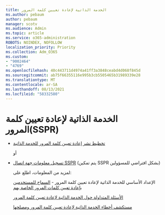 ```yaml
---
title: الخدمة الذاتية لإعادة تعيين كلمة المرور
ms.author: pebaum
author: pebaum
manager: scotv
ms.audience: Admin
ms.topic: article
ms.service: o365-administration
ROBOTS: NOINDEX, NOFOLLOW
localization_priority: Priority
ms.collection: Adm_O365
ms.custom:
- "9002464"
- "4769"
ms.openlocfilehash: 40c443711d4974a41ff3a3848ceabd4d068f845d
ms.sourcegitcommit: ab75f66355116e995b3cb5505465b31989339e28
ms.translationtype: MT
ms.contentlocale: ar-SA
ms.lasthandoff: 08/13/2021
ms.locfileid: "58332580"
---
```

# <a name="self-service-password-reset-sspr"></a>الخدمة الذاتية لإعادة تعيين كلمة المرور(SSPR)

- [تخطيط نشر إعادة تعيين كلمة المرور للخدمة الذاتية](https://go.microsoft.com/fwlink/?linkid=2142944)  

    أو
- [تسجيل معلومات جهة اتصال SSPR](https://mysignins.microsoft.com/security-info) (يتم تمكين SSPR بشكل افتراضي للمسؤولين)

    لمزيد من المعلومات، اطلع على:

    الإعداد الأساسي للخدمة الذاتية لإعادة تعيين كلمة المرور - [السماح للمستخدمين بإعادة تعيين كلمات المرور الخاصة بهم](https://docs.microsoft.com/microsoft-365/admin/add-users/let-users-reset-passwords)

    [الأسئلة المتداولة حول الخدمة الذاتية لإعادة تعيين كلمة المرور](https://docs.microsoft.com/azure/active-directory/authentication/active-directory-passwords-faq)

    [مستكشف أخطاء الخدمة الذاتية لإعادة تعيين كلمة المرور ومصلحها](https://docs.microsoft.com/azure/active-directory/authentication/active-directory-passwords-troubleshoot)
